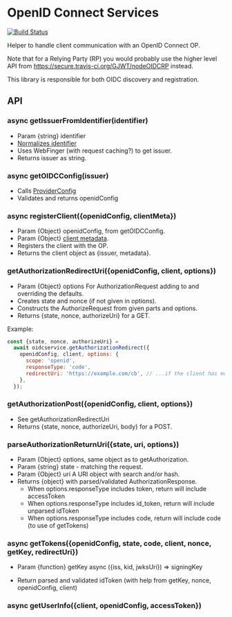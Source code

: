 OpenID Connect Services
=======================

[![Build Status](https://secure.travis-ci.org/GJWT/nodeOIDCClient?branch=master)](http://travis-ci.org/GJWT/nodeOIDCClient)

Helper to handle client communication with an OpenID Connect OP.

Note that for a Relying Party (RP) you would probably use the higher level API
from https://secure.travis-ci.org/GJWT/nodeOIDCRP instead.

This library is responsible for both OIDC discovery and registration.


API
---


### async getIssuerFromIdentifier(identifier)

* Param {string} identifier
* [Normalizes identifier](http://openid.net/specs/openid-connect-discovery-1_0.html#IdentifierNormalization)
* Uses WebFinger (with request caching?) to get issuer.
* Returns issuer as string.


### async getOIDCConfig(issuer)

* Calls [ProviderConfig](http://openid.net/specs/openid-connect-discovery-1_0.html#ProviderConfig)
* Validates and returns openidConfig


### async registerClient({openidConfig, clientMeta})

* Param {Object} openidConfig, from getOIDCConfig.
* Param {Object} [client metadata](http://openid.net/specs/openid-connect-registration-1_0.html#ClientMetadata).
* Registers the client with the OP.
* Returns the client object as {issuer, metadata}.


### getAuthorizationRedirectUri({openidConfig, client, options})

* Param {Object} options For AuthorizationRequest adding to and overriding the defaults.
* Creates state and nonce (if not given in options).
* Constructs the AuthorizeRequest from given parts and options.
* Returns {state, nonce, authorizeUri} for a GET.

Example:

```javascript
const {state, nonce, authorizeUri} =
  await oidcservice.getAuthorizationRedirect({
    openidConfig, client, options: {
      scope: 'openid',
      responseType: 'code',
      redirectUri: 'https://example.com/cb', // ...if the client has more than one
    },
  });
```

### getAuthorizationPost({openidConfig, client, options})

* See getAuthorizationRedirectUri
* Returns {state, nonce, authorizeUri, body} for a POST.


### parseAuthorizationReturnUri({state, uri, options})

* Param {Object} options, same object as to getAuthorization.
* Param {string} state - matching the request.
* Param {Object} uri  A URI object with search and/or hash.
* Returns {object} with parsed/validated AuthorizationResponse.
  * When options.responseType includes token, return will include accessToken
  * When options.responseType includes id_token, return will include unparsed idToken
  * When options.responseType includes code, return will include code (to use of getTokens)


### async getTokens({openidConfig, state, code, client, nonce, getKey, redirectUri})

* Param {function} getKey  async ({iss, kid, jwksUri}) => signingKey

* Return parsed and validated idToken (with help from getKey, nonce, openidConfig, client)



### async getUserInfo({client, openidConfig, accessToken})
